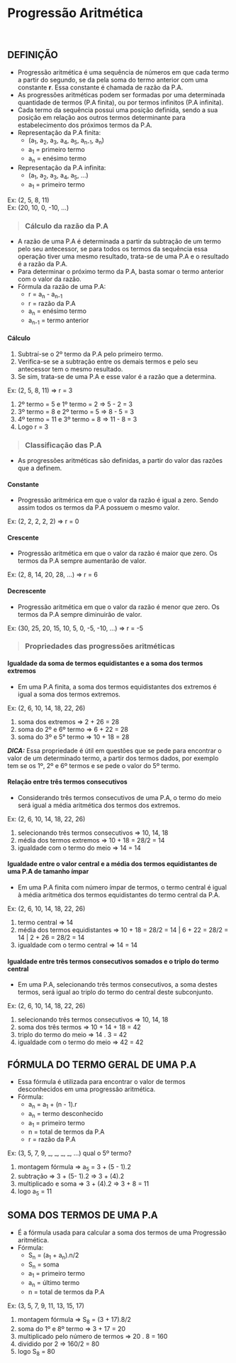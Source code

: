 # Progressão Aritmética

<br>

## DEFINIÇÃO
* Progressão aritmética é uma sequência de números em que cada termo a partir do segundo, se da pela soma do termo anterior com uma constante **r**. Essa constante é chamada de razão da P.A.
* As progressões aritméticas podem ser formadas por uma determinada quantidade de termos (P.A finita), ou por termos infinitos (P.A infinita).
* Cada termo da sequência possui uma posição definida, sendo a sua posição em relação aos outros termos determinante para estabelecimento dos próximos termos da P.A.
* Representação da P.A finita:
  - (a<sub>1</sub>, a<sub>2</sub>, a<sub>3</sub>, a<sub>4</sub>, a<sub>5</sub>, a<sub>n-1</sub>, a<sub>n</sub>)
  - a<sub>1</sub> = primeiro termo
  - a<sub>n</sub> = enésimo termo
* Representação da P.A infinita:
  - (a<sub>1</sub>, a<sub>2</sub>, a<sub>3</sub>, a<sub>4</sub>, a<sub>5</sub>, ...)
  - a<sub>1</sub> = primeiro termo

Ex: (2, 5, 8, 11)  
Ex: (20, 10, 0, -10, ...)

> ### Cálculo da razão da P.A
* A razão de uma P.A é determinada a partir da subtração de um termo pelo seu antecessor, se para todos os termos da sequência essa operação tiver uma mesmo resultado, trata-se de uma P.A e o resultado é a razão da P.A.
* Para determinar o próximo termo da P.A, basta somar o termo anterior com o valor da razão.
* Fórmula da razão de uma P.A:
  - r = a<sub>n</sub> - a<sub>n-1</sub>
  - r = razão da P.A
  - a<sub>n</sub> = enésimo termo
  - a<sub>n-1</sub> = termo anterior

#### Cálculo
1. Subtraí-se o 2º termo da P.A pelo primeiro termo.
2. Verifica-se se a subtração entre os demais termos e pelo seu antecessor tem o mesmo resultado.
3. Se sim, trata-se de uma P.A e esse valor é a razão que a determina.

Ex: (2, 5, 8, 11) => r = 3
1. 2º termo = 5 e 1º termo = 2 => 5 - 2 = 3
2. 3º termo = 8 e 2º termo = 5 => 8 - 5 = 3
3. 4º termo = 11 e 3º termo = 8 => 11 - 8 = 3
4. Logo r = 3

> ### Classificação das P.A
* As progressões aritméticas são definidas, a partir do valor das razões que a definem.

#### Constante
* Progressão aritmérica em que o valor da razão é igual a zero. Sendo assim todos os termos da P.A possuem o mesmo valor.

Ex: (2, 2, 2, 2, 2) => r = 0  

#### Crescente
* Progressão aritmética em que o valor da razão é maior que zero. Os termos da P.A sempre aumentarão de valor.

Ex: (2, 8, 14, 20, 28, ...) => r = 6  

#### Decrescente
* Progressão aritmética em que o valor da razão é menor que zero. Os termos da P.A sempre diminuirão de valor.

Ex: (30, 25, 20, 15, 10, 5, 0, -5, -10, ...) => r = -5  

> ### Propriedades das progressões aritméticas

#### Igualdade da soma de termos equidistantes e a soma dos termos extremos
* Em uma P.A finita, a soma dos termos equidistantes dos extremos é igual a soma dos termos extremos.

Ex: (2, 6, 10, 14, 18, 22, 26)  
1. soma dos extremos => 2 + 26 = 28
2. soma do 2º e 6º termo => 6 + 22 = 28
3. soma do 3º e 5° termo => 10 + 18 = 28

***DICA:*** Essa propriedade é útil em questões que se pede para encontrar o valor de um determinado termo, a partir dos termos dados, por exemplo tem se os 1º, 2º e 6º termos e se pede o valor do 5º termo. 

#### Relação entre três termos consecutivos
* Considerando três termos consecutivos de uma P.A, o termo do meio será igual a média aritmética dos termos dos extremos.

Ex: (2, 6, 10, 14, 18, 22, 26)  
1. selecionando três termos consecutivos => 10, 14, 18
2. média dos termos extremos => 10 + 18 = 28/2 = 14
3. igualdade com o termo do meio => 14 = 14

#### Igualdade entre o valor central e a média dos termos equidistantes de uma P.A de tamanho ímpar
* Em uma P.A finita com número ímpar de termos, o termo central é igual à média aritmética dos termos equidistantes do termo central da P.A.

Ex: (2, 6, 10, 14, 18, 22, 26)  
1. termo central => 14
2. média dos termos equidistantes => 10 + 18 = 28/2 = 14 | 6 + 22 = 28/2 = 14 | 2 + 26 = 28/2 = 14
3. igualdade com o termo central => 14 = 14

#### Igualdade entre três termos consecutivos somados e o triplo do termo central
* Em uma P.A, selecionando três termos consecutivos, a soma destes termos, será igual ao triplo do termo do central deste subconjunto.

Ex: (2, 6, 10, 14, 18, 22, 26)  
1. selecionando três termos consecutivos => 10, 14, 18
2. soma dos três termos => 10 + 14 + 18 = 42
3. triplo do termo do meio => 14 . 3 = 42
4. igualdade com o termo do meio => 42 = 42

## FÓRMULA DO TERMO GERAL DE UMA P.A
* Essa fórmula é utilizada para encontrar o valor de termos desconhecidos em uma progressão aritmética.
* Fórmula:
  - a<sub>n</sub> = a<sub>1</sub> + (n - 1).r
  - a<sub>n</sub> = termo desconhecido
  - a<sub>1</sub> = primeiro termo
  - n = total de termos da P.A
  - r = razão da P.A

Ex: (3, 5, 7, 9, _, _, _, _, ...) qual o 5º termo?

1. montagem fórmula => a<sub>5</sub> = 3 + (5 - 1).2
2. subtração => 3 + (5- 1).2 => 3 + (4).2
3. multiplicado e soma => 3 + (4).2 => 3 + 8 = 11
4. logo a<sub>5</sub> = 11

## SOMA DOS TERMOS DE UMA P.A
* É a fórmula usada para calcular a soma dos termos de uma Progressão aritmética.
* Fórmula:
  - S<sub>n</sub> = (a<sub>1</sub> + a<sub>n</sub>).n/2
  - S<sub>n</sub> = soma
  - a<sub>1</sub> = primeiro termo
  - a<sub>n</sub> = último termo
  - n = total de termos da P.A

Ex: (3, 5, 7, 9, 11, 13, 15, 17)

1. montagem fórmula => S<sub>8</sub> = (3 + 17).8/2 
2. soma do 1º e 8º termo => 3 + 17 = 20
3. multiplicado pelo número de termos => 20 . 8 = 160
4. dividido por 2 => 160/2 = 80
5. logo S<sub>8</sub> = 80